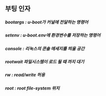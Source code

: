 ## 부팅 인자
##### bootargs : u-boot가 커널에 전달하는 명령어
##### setenv : u-boot.env에 환경변수를 저장하는 명령어
##### console : 리눅스의 콘솔 메세지를 띄울 공간
##### rootwait 파일시스템이 로드 될 때 까지 대기
##### rw : read/write 허용
##### root : root file-system 위치
